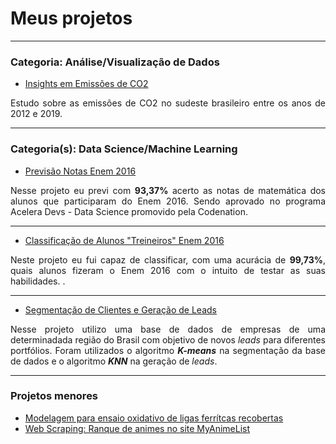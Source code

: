# Meus projetos

---
### Categoria: Análise/Visualização de Dados

- [Insights em Emissões de CO2](https://github.com/MarcelRocha/portfolio_data_science/tree/master/Insight_co2_emissions)
<p align="justify">
  Estudo sobre as emissões de CO2 no sudeste brasileiro entre os anos de 2012 e 2019.
</p>

---

### Categoria(s): Data Science/Machine Learning

- [Previsão Notas Enem 2016](https://github.com/MarcelRocha/portfolio_data_science/tree/master/enem_regression)
<p align="justify">
  Nesse projeto eu previ com <b>93,37%</b> acerto as notas de matemática dos alunos que participaram do Enem 2016. Sendo aprovado no programa Acelera Devs - Data Science promovido pela Codenation. 
</p>

---

- [Classificação de Alunos "Treineiros" Enem 2016](https://github.com/MarcelRocha/portfolio_data_science/tree/master/enem_classification)
<p align="justify">
  Neste projeto eu fui capaz de classificar, com uma acurácia de <b>99,73%</b>, quais alunos fizeram o Enem 2016 com o intuito de testar as suas habilidades.
.
</p>

---
- [Segmentação de Clientes e Geração de Leads](https://github.com/MarcelRocha/portfolio_data_science/tree/master/recommendation%20system)
<p align="justify">
  Nesse projeto utilizo uma base de dados de empresas de uma determinadada região do Brasil com objetivo de novos <i>leads</i> para diferentes portfólios.
  Foram utilizados o algoritmo <b><i>K-means</i></b> na segmentação da base de dados e o algoritmo <b><i>KNN</i></b> na geração de <i>leads</i>. 
</p>

---

### Projetos menores

- [Modelagem para ensaio oxidativo de ligas ferrítcas recobertas]()
- [Web Scraping: Ranque de animes no site MyAnimeList]()

